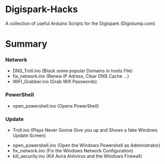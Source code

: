 # Digispark-Hacks
A collection of useful Arduino Scripts for the Digispark (Digistump.com)

# Summary

### Network

* DNS_Troll.ino (Block some popular Domains in hosts File)
* fix_network.ino (Renew IP Adress, Clear DNS Cache ...)
* WIFI_Grabber.ino (Grab Wifi Passwords)

### PowerShell

* open_powershell.ino (Opens PowerShell)

### Update

* Troll.ino (Plays Never Gonna Give you up and Shows a fake Windows Update Screen)







- open_powershell.ino (Open the Windows Powershell as Administrator)
- fix_network.ino (Fix the Windows Network Configuration)
- kill_security.ino (Kill Avira Antivirus and the Windows Firewall)
